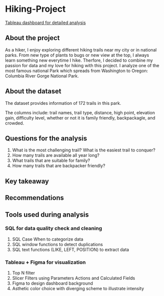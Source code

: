 # Hiking-Project
[Tableau dashboard for detailed analysis](https://public.tableau.com/app/profile/hannah.pham.analysis/viz/HikingTrailsinColumbiaRiverGorge/Dashboard6)

## About the project
As a hiker, I enjoy exploring different hiking trails near my city or in national parks. From new type of plants to bugs or new view at the top, I always learn something new everytime I hike. Therfore, I decided to combine my passion for data and my love for hiking with this project. I analyze one of the most famous national Park which spreads from Washington to Oregon: Columbia River Gorge National Park.

## About the dataset
The dataset provides information of 172 trails in this park. 

The columns include: trail names, trail type, distance, high point, elevation gain, difficulty level, whether or not it is family friendly, backpackagle, and crowded. 

## Questions for the analysis
1. What is the most challenging trail? What is the easiest trail to conquer?
2. How many trails are available all year long?
3. What trails that are suitable for family? 
4. How many trails that are backpacker friendly? 

## Key takeaway 

## Recommendations

## Tools used during analysis
### SQL for data quality check and cleaning
1. SQL Case When to categorize data
2. SQL window functions to detect duplications
3. SQL text functions (LIKE, LEFT, POSITION) to extract data 

### Tableau + Figma for visualization
1. Top N filter
2. Slicer Filters using Parameters Actions and Calculated Fields
3. Figma to design dashboard background 
4. Asthetic color choice with diverging scheme to illustrate intensity 
